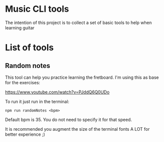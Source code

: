# Music CLI tools

The intention of this project is to collect a set of basic tools to help when learning guitar

# List of tools

## Random notes

This tool can help you practice learning the fretboard. I'm using this as base for the exercises:

https://www.youtube.com/watch?v=PJddQ6Q0UDo

To run it just run in the terminal:

```
npm run randomNotes <bpm>
```

Default bpm is 35. You do not need to specify it for that speed.

It is recommended you augment the size of the terminal fonts A LOT for better experience ;)

